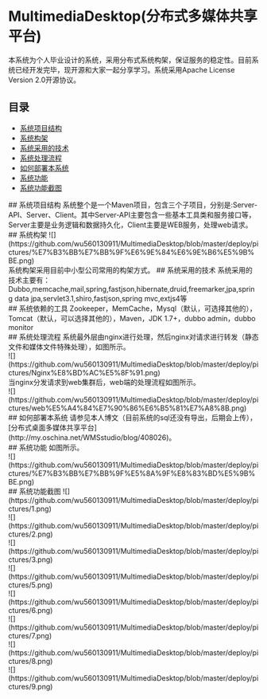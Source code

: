 # MultimediaDesktop(分布式多媒体共享平台)
本系统为个人毕业设计的系统，采用分布式系统构架，保证服务的稳定性。目前系统已经开发完毕，现开源和大家一起分享学习。系统采用Apache License Version 2.0开源协议。<br>

## <a name="index"/>目录
* [系统项目结构](#h1)
* [系统构架](#h2)
* [系统采用的技术](#h3)
* [系统处理流程](#h4)
* [如何部署本系统](#h5)
* [系统功能](#h6)
* [系统功能截图](#h7)

<a name="h1"/>
## 系统项目结构
系统整个是一个Maven项目，包含三个子项目，分别是:Server-API、Server、Client。其中Server-API主要包含一些基本工具类和服务接口等，Server主要是业务逻辑和数据持久化，Client主要是WEB服务，处理web请求。

<a name="h2"/>
## 系统构架
![](https://github.com/wu560130911/MultimediaDesktop/blob/master/deploy/pictures/%E7%B3%BB%E7%BB%9F%E6%9E%84%E6%9E%B6%E5%9B%BE.png)
<br>
系统构架采用目前中小型公司常用的构架方式。

<a name="h3"/>
## 系统采用的技术
系统采用的技术主要有：Dubbo,memcache,mail,spring,fastjson,hibernate,druid,freemarker,jpa,spring data jpa,servlet3.1,shiro,fastjson,spring mvc,extjs4等<br>
## 系统依赖的工具
Zookeeper，MemCache，Mysql（默认，可选择其他的），Tomcat（默认，可以选择其他的），Maven，JDK 1.7+，dubbo admin，dubbo monitor
<br>
<a name="h4"/>
## 系统处理流程
系统最外层由nginx进行处理，然后nginx对请求进行转发（静态文件和媒体文件特殊处理），如图所示。<br>
![](https://github.com/wu560130911/MultimediaDesktop/blob/master/deploy/pictures/Nginx%E8%BD%AC%E5%8F%91.png)<br>
当nginx分发请求到web集群后，web端的处理流程如图所示。<br>
![](https://github.com/wu560130911/MultimediaDesktop/blob/master/deploy/pictures/web%E5%A4%84%E7%90%86%E6%B5%81%E7%A8%8B.png)<br>
<a name="h5"/>
## 如何部署本系统
请参见本人博文（目前系统的sql还没有导出，后期会上传），[分布式桌面多媒体共享平台](http://my.oschina.net/WMSstudio/blog/408026)。<br>
<a name="h6"/>
## 系统功能
如图所示。<br>
![](https://github.com/wu560130911/MultimediaDesktop/blob/master/deploy/pictures/%E7%B3%BB%E7%BB%9F%E5%8A%9F%E8%83%BD%E5%9B%BE.png)<br>

<a name="h7"/>
## 系统功能截图
![](https://github.com/wu560130911/MultimediaDesktop/blob/master/deploy/pictures/1.png)<br>
![](https://github.com/wu560130911/MultimediaDesktop/blob/master/deploy/pictures/2.png)<br>
![](https://github.com/wu560130911/MultimediaDesktop/blob/master/deploy/pictures/3.png)<br>
![](https://github.com/wu560130911/MultimediaDesktop/blob/master/deploy/pictures/5.png)<br>
![](https://github.com/wu560130911/MultimediaDesktop/blob/master/deploy/pictures/6.png)<br>
![](https://github.com/wu560130911/MultimediaDesktop/blob/master/deploy/pictures/7.png)<br>
![](https://github.com/wu560130911/MultimediaDesktop/blob/master/deploy/pictures/8.png)<br>
![](https://github.com/wu560130911/MultimediaDesktop/blob/master/deploy/pictures/9.png)<br>




